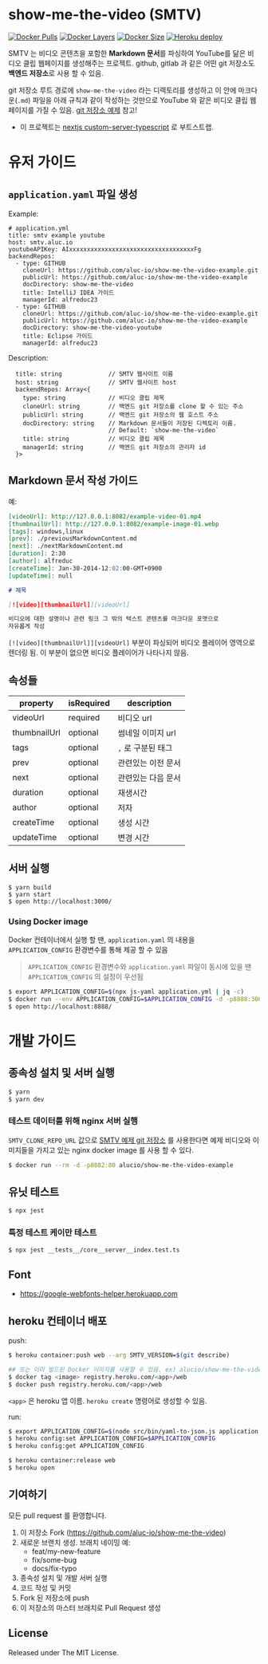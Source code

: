 # show-me-the-video (SMTV)

[![Docker Pulls](https://img.shields.io/docker/pulls/alucio/show-me-the-video.svg)][dockerurl]
[![Docker Layers](https://img.shields.io/microbadger/layers/alucio/show-me-the-video.svg)][dockerurl]
[![Docker Size](https://img.shields.io/microbadger/image-size/alucio/show-me-the-video.svg)][dockerurl]
[![Heroku deploy](https://heroku-badge.herokuapp.com/?app=show-me-the-video&style=flat&svg=1)][heroku]

SMTV 는 비디오 콘텐츠을 포함한 **Markdown 문서**를 파싱하여 YouTube를 닮은
비디오 클립 웹페이지를 생성해주는 프로젝트. github, gitlab 과 같은 어떤 git
저장소도 **백엔드 저장소**로 사용 할 수 있음.

git 저장소 루트 경로에 `show-me-the-video` 라는 디렉토리를 생성하고 이 안에
마크다운(`.md`) 파일을 아래 규칙과 같이 작성하는 것만으로 YouTube 와 같은
비디오 클립 웹페이지를 가질 수 있음. [git 저장소 예제][smtv_example] 참고!

- 이 프로젝트는 [nextjs custom-server-typescript][nextjs_ts] 로 부트스트랩.

# 유저 가이드

## `application.yaml` 파일 생성

Example:
```
# application.yml
title: smtv example youtube
host: smtv.aluc.io
youtubeAPIKey: AIxxxxxxxxxxxxxxxxxxxxxxxxxxxxxxxxxxxFg
backendRepos:
  - type: GITHUB
    cloneUrl: https://github.com/aluc-io/show-me-the-video-example.git
    publicUrl: https://github.com/aluc-io/show-me-the-video-example
    docDirectory: show-me-the-video
    title: IntelliJ IDEA 가이드
    managerId: alfreduc23
  - type: GITHUB
    cloneUrl: https://github.com/aluc-io/show-me-the-video-example.git
    publicUrl: https://github.com/aluc-io/show-me-the-video-example
    docDirectory: show-me-the-video-youtube
    title: Eclipse 가이드
    managerId: alfreduc23
```

Description:
```
  title: string             // SMTV 웹사이트 이름
  host: string              // SMTV 웹사이트 host
  backendRepos: Array<{
    type: string            // 비디오 클립 제목
    cloneUrl: string        // 백엔드 git 저장소를 clone 할 수 있는 주소
    publicUrl: string       // 백엔드 git 저장소의 웹 호스트 주소
    docDirectory: string    // Markdown 문서들이 저장된 디렉토리 이름.
                            // Default: `show-me-the-video`
    title: string           // 비디오 클립 제목
    managerId: string       // 백엔드 git 저장소의 관리자 id
  }>
```

## Markdown 문서 작성 가이드

예:
```markdown
[videoUrl]: http://127.0.0.1:8082/example-video-01.mp4
[thumbnailUrl]: http://127.0.0.1:8082/example-image-01.webp
[tags]: windows,linux
[prev]: ./previousMarkdownContent.md
[next]: ./nextMarkdownContent.md
[duration]: 2:30
[author]: alfreduc
[createTime]: Jan-30-2014-12:02:00-GMT+0900
[updateTime]: null

# 제목

[![video][thumbnailUrl]][videoUrl]

비디오에 대한 설명이나 관련 링크 그 밖의 텍스트 콘텐츠를 마크다운 포맷으로
자유롭게 작성
```

`[![video][thumbnailUrl]][videoUrl]` 부분이 파싱되어 비디오 플레이어 영역으로
렌더링 됨. 이 부분이 없으면 비디오 플레이어가 나타나지 않음.

## 속성들

| property     | isRequired | description                        |
|----------    |----------- |----------------------------------- |
| videoUrl     |   required | 비디오 url                         |
| thumbnailUrl |   optional | 썸네일 이미지 url                  |
| tags         |   optional | `,` 로 구분된 태그                 |
| prev         |   optional | 관련있는 이전 문서                 |
| next         |   optional | 관련있는 다음 문서                 |
| duration     |   optional | 재생시간                           |
| author       |   optional | 저자                               |
| createTime   |   optional | 생성 시간                          |
| updateTime   |   optional | 변경 시간                          |

## 서버 실행

```
$ yarn build
$ yarn start
$ open http://localhost:3000/
```

### Using Docker image
Docker 컨테이너에서 실행 할 땐, `application.yaml` 의 내용을
`APPLICATION_CONFIG` 환경변수를 통해 제공 할 수 있음

> `APPLICATION_CONFIG` 환경변수와 `application.yaml` 파일이 동시에 있을 땐
`APPLICATION_CONFIG` 의 설정이 우선됨

```sh
$ export APPLICATION_CONFIG=$(npx js-yaml application.yml | jq -c)
$ docker run --env APPLICATION_CONFIG=$APPLICATION_CONFIG -d -p8888:3000 alucio/show-me-the-video
$ open http://localhost:8888/
```


# 개발 가이드

## 종속성 설치 및 서버 실행

```sh
$ yarn
$ yarn dev
```

### 테스트 데이터를 위해 nginx 서버 실행
`SMTV_CLONE_REPO_URL` 값으로 [SMTV 예제 git 저장소][smtv_example] 를 사용한다면
예제 비디오와 이미지들을 가지고 있는 nginx docker image 를 사용 할 수 있다.

```sh
$ docker run --rm -d -p8082:80 alucio/show-me-the-video-example
```

## 유닛 테스트

```sh
$ npx jest
```

### 특정 테스트 케이만 테스트

```sh
$ npx jest __tests__/core__server__index.test.ts
```

## Font
- https://google-webfonts-helper.herokuapp.com

## heroku 컨테이너 배포

push:
```sh
$ heroku container:push web --arg SMTV_VERSION=$(git describe)

## 또는 이미 빌드된 Docker 이미지를 사용할 수 있음. ex) alucio/show-me-the-video:<tagname>
$ docker tag <image> registry.heroku.com/<app>/web
$ docker push registry.heroku.com/<app>/web
```

`<app>` 은 heroku 앱 이름. `heroku create` 명령어로 생성할 수 있음.

run:
```sh
$ export APPLICATION_CONFIG=$(node src/bin/yaml-to-json.js application.yml)
$ heroku config:set APPLICATION_CONFIG=$APPLICATION_CONFIG
$ heroku config:get APPLICATION_CONFIG

$ heroku container:release web
$ heroku open
```

## 기여하기
모든 pull request 를 환영합니다.

1. 이 저장소 Fork (https://github.com/aluc-io/show-me-the-video)
1. 새로운 브랜치 생성. 브래치 네이밍 예:
    - feat/my-new-feature
    - fix/some-bug
    - docs/fix-typo
1. 종속성 설치 및 개발 서버 실행
1. 코드 작성 및 커밋
1. Fork 된 저장소에 push
1. 이 저장소의 마스터 브래치로 Pull Request 생성

## License
Released under The MIT License.

[smtv_example]: https://github.com/aluc-io/show-me-the-video-example
[nextjs_ts]: https://github.com/zeit/next.js/tree/master/examples/custom-server-typescript
[dockerurl]: https://hub.docker.com/r/alucio/show-me-the-video
[heroku]: https://show-me-the-video.herokuapp.com/


